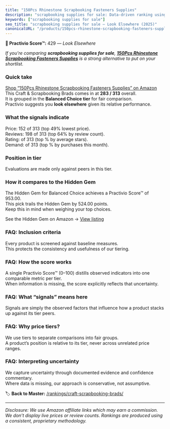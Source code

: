 ```yaml
---
title: "150Pcs Rhinestone Scrapbooking Fasteners Supplies"
description: "scrapbooking supplies for sale: Data-driven ranking using the Practivio Score™. Positioned by quality, value, demand, findability, momentum."
keywords: ["scrapbooking supplies for sale"]
seo_title: "scrapbooking supplies for sale — Look Elsewhere (2025)"
canonicalURL: "/products/150pcs-rhinestone-scrapbooking-fasteners-supplies-B0C745TWFP/"
---
```


**🚫 Practivio Score™:** 429 — _Look Elsewhere_


*If you're comparing **scrapbooking supplies for sale**, **[150Pcs Rhinestone Scrapbooking Fasteners Supplies](https://www.amazon.com/dp/B0C745TWFP?tag=practivio-20)** is a strong alternative to put on your shortlist.*
### Quick take
[Shop “150Pcs Rhinestone Scrapbooking Fasteners Supplies” on Amazon](https://www.amazon.com/dp/B0C745TWFP?tag=practivio-20)
This Craft & Scrapbooking Brads comes in at **283 / 313** overall.  
It is grouped in the **Balanced Choice tier** for fair comparison.  
Practivio suggests you **look elsewhere** given its relative performance.

### What the signals indicate
Price: 152 of 313 (top 49% lowest price).  
Reviews: 198 of 313 (top 64% by review count).  
Rating:  of 313 (top % by average stars).  
Demand:  of 313 (top % by purchases this month).

### Position in tier
Evaluations are made only against peers in this tier.

### How it compares to the Hidden Gem
The Hidden Gem for Balanced Choice achieves a Practivio Score™ of 953.00.  
This pick trails the Hidden Gem by 524.00 points.  
Keep this in mind when weighing your top choices.  

See the Hidden Gem on Amazon → [View listing](https://www.amazon.com/dp/B09VGSNWZW?tag=practivio-20)

### FAQ: Inclusion criteria
Every product is screened against baseline measures.  
This protects the consistency and usefulness of our tiering.

### FAQ: How the score works
A single Practivio Score™ (0–100) distills observed indicators into one comparable metric per tier.  
When information is missing, the score explicitly reflects that uncertainty.

### FAQ: What “signals” means here
Signals are simply the observed factors that influence how a product stacks up against its tier peers.

### FAQ: Why price tiers?
We use tiers to separate comparisons into fair groups.  
A product’s position is relative to its tier, never across unrelated price ranges.

### FAQ: Interpreting uncertainty
We capture uncertainty through documented evidence and confidence commentary.  
Where data is missing, our approach is conservative, not assumptive.


🏷️ **Back to Master:** [/rankings/craft-scrapbooking-brads/](/rankings/craft-scrapbooking-brads/)

---
_Disclosure: We use Amazon affiliate links which may earn a commission. We don’t display live prices or review counts. Rankings are produced using a consistent, proprietary methodology._
